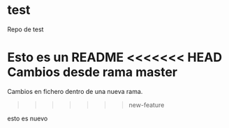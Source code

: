 test
====

Repo de test

Esto es un README
<<<<<<< HEAD
Cambios desde rama master
=======
Cambios en fichero dentro de una nueva rama.
>>>>>>> new-feature


esto es nuevo
